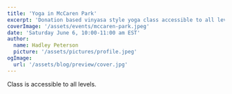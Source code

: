 ```yaml
---
title: 'Yoga in McCaren Park'
excerpt: 'Donation based vinyasa style yoga class accessible to all levels. Please bring a yoga mat and waterbottle as they will not be provided.'
coverImage: '/assets/events/mccaren-park.jpeg'
date: 'Saturday June 6, 10:00-11:00 am EST'
author:
  name: Hadley Peterson
  picture: '/assets/pictures/profile.jpeg'
ogImage:
  url: '/assets/blog/preview/cover.jpg'
---
```

Class is accessible to all levels.
